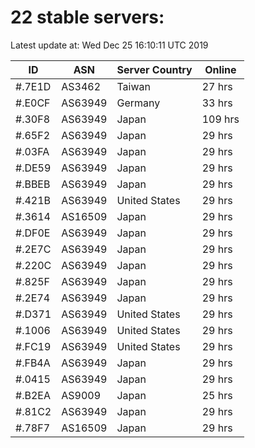 # 22 stable servers:

Latest update at: Wed Dec 25 16:10:11 UTC 2019

| ID | ASN | Server Country | Online |
| -- | --- | -------------- | ------ |
| #.7E1D | AS3462 | Taiwan | 27 hrs |
| #.E0CF | AS63949 | Germany | 33 hrs |
| #.30F8 | AS63949 | Japan | 109 hrs |
| #.65F2 | AS63949 | Japan | 29 hrs |
| #.03FA | AS63949 | Japan | 29 hrs |
| #.DE59 | AS63949 | Japan | 29 hrs |
| #.BBEB | AS63949 | Japan | 29 hrs |
| #.421B | AS63949 | United States | 29 hrs |
| #.3614 | AS16509 | Japan | 29 hrs |
| #.DF0E | AS63949 | Japan | 29 hrs |
| #.2E7C | AS63949 | Japan | 29 hrs |
| #.220C | AS63949 | Japan | 29 hrs |
| #.825F | AS63949 | Japan | 29 hrs |
| #.2E74 | AS63949 | Japan | 29 hrs |
| #.D371 | AS63949 | United States | 29 hrs |
| #.1006 | AS63949 | United States | 29 hrs |
| #.FC19 | AS63949 | United States | 29 hrs |
| #.FB4A | AS63949 | Japan | 29 hrs |
| #.0415 | AS63949 | Japan | 29 hrs |
| #.B2EA | AS9009 | Japan | 25 hrs |
| #.81C2 | AS63949 | Japan | 29 hrs |
| #.78F7 | AS16509 | Japan | 29 hrs |


